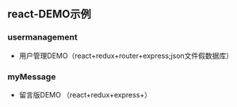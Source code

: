 ## react-DEMO示例
### usermanagement
- 用户管理DEMO（react+redux+router+express;json文件假数据库）
### myMessage
- 留言版DEMO （react+redux+express+）